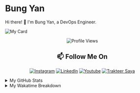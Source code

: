 # Bung Yan

Hi there! 👋 I'm Bung Yan, a DevOps Engineer.

![My Card](https://cardivo.vercel.app/api?name=Bung%20Yan&description=Hi,%20I'm%20a%20DevOps%20Engineer.%20Nice%20to%20meet%20you%20%F0%9F%91%8B&image=instagram=Bungyan&linkedin=Dian%20Pratama&github=bungyan-cyber&pattern=topography&colorPattern=%23eaeaea)

<div align="center">

  ![Profile Views](https://komarev.com/ghpvc/?username=bungyan-cyber&label=VIEWS&style=plastic&color=lightgrey)
  
  ## 📫 Follow Me On
  
  [![Instagram](https://img.shields.io/badge/Instagram-%23E4405F.svg?&style=flat-square&logo=instagram&logoColor=white)](https://www.instagram.com/fadhila36)
  [![LinkedIn](https://img.shields.io/badge/linkedin-%230077B5.svg?&style=for-the-badge&logo=linkedin&logoColor=white)](https://www.linkedin.com/in/muhammad-fadhila/)
  [![Youtube](https://img.shields.io/badge/youtube-%23FF0000.svg?&style=for-the-badge&logo=youtube&logoColor=white)](https://www.youtube.com/channel/UC4QFPHRGJuzc9bMsuS_IkOw)
  [![Trakteer Saya](https://cdn.trakteer.id/images/embed/trbtn-red-1.png)](https://trakteer.id/fadhila.36)
  
</div>

<details>
  <summary>My GitHub Stats</summary>

  ![GitHub Stats](https://github-readme-stats.vercel.app/api?username=Fadhila36&show_icons=true&hide_border=true&&count_private=true&include_all_commits=true)
  
  ![Top Languages](https://github-readme-stats.vercel.app/api/top-langs/?username=Fadhila36&theme=vue)
  
  <p align="center">
    ![GitHub Streak](https://github-readme-streak-stats.herokuapp.com?user=fadhila36&theme=tokyonight&hide_border=true)
  </p>
</details>

<details>
  <summary>My Wakatime Breakdown</summary>

  <p align="center">
    ![Wakatime Stats](https://github-readme-stats.vercel.app/api/wakatime?username=fadhila36&layout=compact&theme=vue)
    ![Activity Graph](https://github-readme-activity-graph.vercel.app/graph?username=Fadhila36&bg_color=ffcfe9&color=9e4c98&line=9e4c98&point=403d3d&area=true&hide_border=true)
  </p>
</details>

<!--START_SECTION:waka-->

<!--END_SECTION:waka-->
